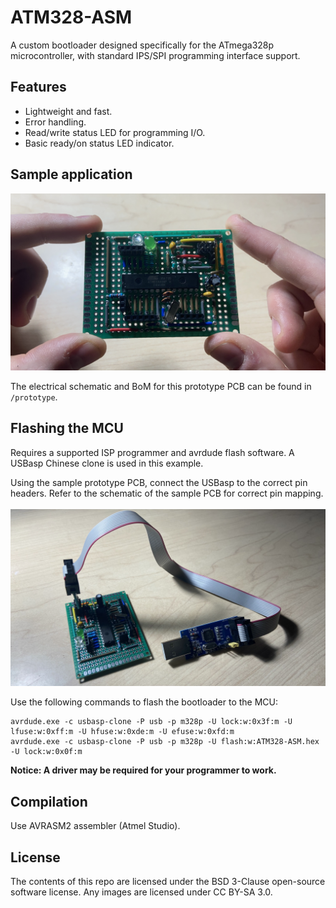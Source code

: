 # ATM328-ASM
A custom bootloader designed specifically for the ATmega328p microcontroller, with standard IPS/SPI programming interface support.

## Features
* Lightweight and fast.
* Error handling.
* Read/write status LED for programming I/O.
* Basic ready/on status LED indicator.

## Sample application
<img src="https://github.com/DaGooseYT/ATM328-ASM/blob/main/pic/3.png" width="534"></img>

The electrical schematic and BoM for this prototype PCB can be found in `/prototype`.

## Flashing the MCU
Requires a supported ISP programmer and avrdude flash software. A USBasp Chinese clone is used in this example.<br />

Using the sample prototype PCB, connect the USBasp to the correct pin headers. Refer to the schematic of the sample PCB for correct pin mapping.<br /><br />
<img src="https://github.com/DaGooseYT/ATM328-ASM/blob/main/pic/1.png" width="534"></img>

Use the following commands to flash the bootloader to the MCU:<br />

```
avrdude.exe -c usbasp-clone -P usb -p m328p -U lock:w:0x3f:m -U lfuse:w:0xff:m -U hfuse:w:0xde:m -U efuse:w:0xfd:m
avrdude.exe -c usbasp-clone -P usb -p m328p -U flash:w:ATM328-ASM.hex -U lock:w:0x0f:m
```

**Notice: A driver may be required for your programmer to work.**


## Compilation
Use AVRASM2 assembler (Atmel Studio).

## License
The contents of this repo are licensed under the BSD 3-Clause open-source software license. Any images are licensed under CC BY-SA 3.0.
